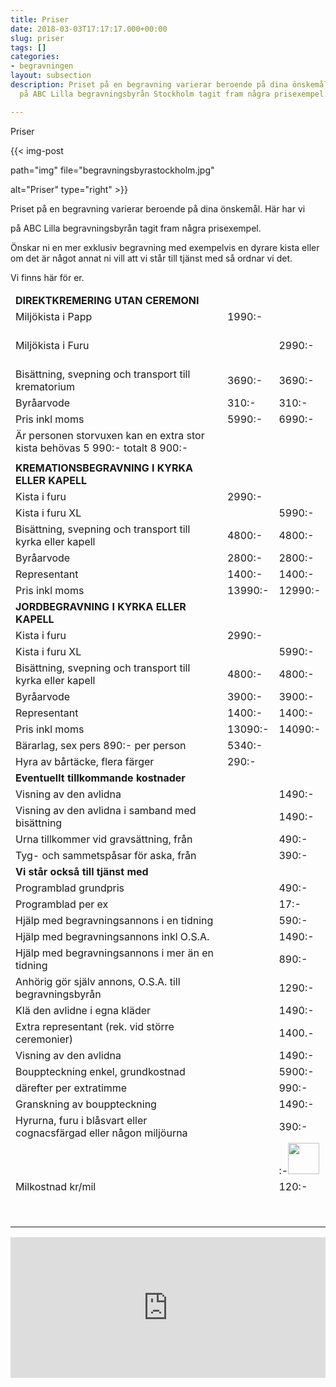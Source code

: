 ```yaml
---
title: Priser
date: 2018-03-03T17:17:17.000+00:00
slug: priser
tags: []
categories:
- begravningen
layout: subsection
description: Priset på en begravning varierar beroende på dina önskemål. Här har vi
  på ABC Lilla begravningsbyrån Stockholm tagit fram några prisexempel.

---
```

Priser

{{< img-post

path="img" file="begravningsbyrastockholm.jpg"

alt="Priser" type="right" >}}

Priset på en begravning varierar beroende på dina önskemål. Här har vi

på ABC Lilla begravningsbyrån tagit fram några prisexempel.

Önskar ni en mer exklusiv begravning med exempelvis en dyrare kista eller om det är något annat ni vill att vi står till tjänst med så ordnar vi det.

Vi finns här för er.

<table class="table">

<thead>

<tr></tr>

</thead>

<tbody>

<tr> <td><strong>DIREKTKREMERING UTAN CEREMONI</strong><br></td> <td></td> <td></td> </tr> <tr> <tr> <td>Miljökista i Papp<br></td> <td class="text-nowrap">1990:-<br></td> <td></td> </tr> <tr> <td><br>Miljökista i Furu<br><br></td> <td></td> <td class="text-nowrap">2990:-<br></td> </tr> <tr> <td>Bisättning, svepning och transport till krematorium<br></td> <td class="text-nowrap">3690:-<br></td> <td class="text-nowrap">3690:-<br></td> </tr> <tr></tr> <tr> <td>Byråarvode<br></td> <td class="text-nowrap">310:-<br></td> <td class="text-nowrap">310:-<br></td> </tr> <tr> <td>Pris inkl moms<br></td> <td class="text-nowrap">5990:-<br></td> <td class="text-nowrap">6990:-<br></td> </tr> <tr> <td>Är personen storvuxen kan en extra stor kista behövas 5 990:- totalt 8 900:-<br></td> <td></td> <td></td> </tr> <tr> <td></td> <td></td> <td></td> </tr> <tr> <td><strong>KREMATIONSBEGRAVNING I KYRKA ELLER KAPELL</strong><br></td> <td></td> <td></td> </tr> <tr> <td>Kista i furu<br></td> <td class="text-nowrap">2990:-<br></td> <td></td> </tr> <tr> 
    <td>Kista i furu XL<br></td> <td></td> <td class="text-nowrap">5990:-<br></td> </tr> <tr> <td>Bisättning, svepning och transport till kyrka eller kapell<br></td> <td class="text-nowrap">4800:-<br></td> <td class="text-nowrap">4800:-<br></td> </tr> <tr> <td>Byråarvode<br></td> <td class="text-nowrap">2800:-<br></td> <td class="text-nowrap">2800:-<br></td> </tr> <tr> <td>Representant<br></td> <td class="text-nowrap">1400:-</td> <td class="text-nowrap">1400:-</td> </tr> <tr> <td>Pris inkl moms<br></td> <td class="text-nowrap">13990:-<br></td> <td class="text-nowrap">12990:-<br></td> </tr> <tr> <td><strong>JORDBEGRAVNING I KYRKA ELLER KAPELL</strong><br></td> <td></td> <td></td> </tr> <tr> <td>Kista i furu<br></td> <td class="text-nowrap">2990:-<br></td> <td></td> </tr> <tr> 
    <td>Kista i furu XL<br></td> <td></td> <td class="text-nowrap">5990:-<br></td> </tr> <tr> <td>Bisättning, svepning och transport till kyrka eller kapell<br></td> <td class="text-nowrap">4800:-<br></td> <td class="text-nowrap">4800:-<br></td> </tr> <tr> <td>Byråarvode<br></td> <td class="text-nowrap">3900:-<br></td> <td class="text-nowrap">3900:-<br></td> </tr> <tr> <td>Representant<br></td> <td class="text-nowrap">1400:-<br></td> <td class="text-nowrap">1400:-<br></td> </tr> <tr> <td>Pris inkl moms<br></td> <td class="text-nowrap">13090:-<br></td> <td class="text-nowrap">14090:-<br></td> </tr> <tr> <td>Bärarlag, sex pers 890:- per person<br></td> <td class="text-nowrap">5340:-<br></td> <td></td> </tr> <tr> <td>Hyra av bårtäcke, flera färger<br></td> <td class="text-nowrap">290:-</td> <td></td> </tr> <tr> <td><strong>Eventuellt tillkommande kostnader</strong><br></td> <td></td> <td></td> </tr> <tr> <td>Visning av den avlidna<br></td> <td></td> <td class="text-nowrap">1490:-<br></td> </tr> <tr> <td>Visning av den avlidna i samband med bisättning<br></td> <td></td> <td class="text-nowrap">1490:-<br></td> </tr> <tr> <td>Urna tillkommer vid gravsättning, från<br></td> <td></td> <td class="text-nowrap">490:-<br></td> </tr> <tr> <td>Tyg- och sammetspåsar för aska, från<br></td> <td></td> <td class="text-nowrap">390:-<br></td> </tr> <tr> <td><strong>Vi står också till tjänst med</strong><br></td> <td></td> <td></td> </tr> <tr> <td>Programblad grundpris<br></td> <td></td> <td class="text-nowrap">490:-<br></td> </tr> <tr> <td>Programblad per ex<br></td> <td></td> <td class="text-nowrap">17:-</td> </tr> <tr> <td>Hjälp med begravningsannons i en tidning<br></td> <td></td> <td class="text-nowrap">590:-</td> </tr> <tr> <td>Hjälp med begravningsannons inkl O.S.A.<br></td> <td></td> <td class="text-nowrap">1490:-</td> </tr> <tr> <td>Hjälp med begravningsannons i mer än en tidning<br></td> <td></td> <td class="text-nowrap">890:-</td> </tr> <tr> <td>Anhörig gör själv annons, O.S.A. till begravningsbyrån<br></td> <td></td> <td class="text-nowrap">1290:-</td> </tr> <tr> <td>Klä den avlidne i egna kläder<br></td> <td></td> <td class="text-nowrap">1490:-</td> </tr> <tr> <td>Extra representant (rek. vid större ceremonier)<br></td> <td></td> <td class="text-nowrap">1400.-</td> </tr> <tr> <td>Visning av den avlidna<br></td> <td></td> <td class="text-nowrap">1490:-</td> </tr> <tr> <td>Bouppteckning enkel, grundkostnad<br></td> <td></td> <td class="text-nowrap">5900:-</td> </tr> <tr> <td>därefter per extratimme<br></td> <td></td> <td class="text-nowrap">990:-</td> </tr> <tr> <td>Granskning av bouppteckning<br></td> <td></td> <td class="text-nowrap">1490:-</td> </tr> <tr> <td>Hyrurna, furu i blåsvart eller cognacsfärgad eller någon miljöurna<br></td> <td></td> <td class="text-nowrap">390:-</td> </tr> <tr> <td><br></td> <td></td> <td class="text-nowrap" style="width: 50;height: 50;">:-<img src="/images/bilder/dsc02010_fri.png" style="width: 50;height: 50;"></td> </tr><tr> <td>Milkostnad kr/mil<br></td> <td></td> <td class="text-nowrap">120:-</td> </tr><tr> <td><br></td> <td></td> <td class="text-nowrap" style="width: 50;height: 50;"></td> </tr></tbody> </table><p><iframe style="border: 0; display: block;" src="https://widget.reco.se/v2/widget/1626775?mode=HORIZONTAL_QUOTE" width="100%" height="225" scrolling="no"></iframe></p>